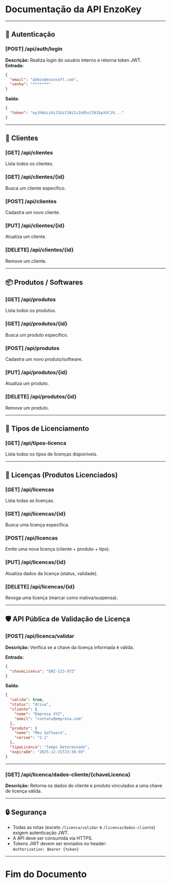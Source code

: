 # Documentação da API EnzoKey

---

## 🔐 Autenticação

### [POST] /api/auth/login  
**Descrição:** Realiza login do usuário interno e retorna token JWT.  
**Entrada:**  
```json
{
  "email": "admin@enzosoft.com",
  "senha": "*******"
}
```  
**Saída:**  
```json
{
  "token": "eyJhbGciOiJIUzI1NiIsInR5cCI6IkpXVCJ9..."
}
```

---

## 👥 Clientes

### [GET] /api/clientes  
Lista todos os clientes.

### [GET] /api/clientes/{id}  
Busca um cliente específico.

### [POST] /api/clientes  
Cadastra um novo cliente.

### [PUT] /api/clientes/{id}  
Atualiza um cliente.

### [DELETE] /api/clientes/{id}  
Remove um cliente.

---

## 📦 Produtos / Softwares

### [GET] /api/produtos  
Lista todos os produtos.

### [GET] /api/produtos/{id}  
Busca um produto específico.

### [POST] /api/produtos  
Cadastra um novo produto/software.

### [PUT] /api/produtos/{id}  
Atualiza um produto.

### [DELETE] /api/produtos/{id}  
Remove um produto.

---

## 🧾 Tipos de Licenciamento

### [GET] /api/tipos-licenca  
Lista todos os tipos de licenças disponíveis.

---

## 🔑 Licenças (Produtos Licenciados)

### [GET] /api/licencas  
Lista todas as licenças.

### [GET] /api/licencas/{id}  
Busca uma licença específica.

### [POST] /api/licencas  
Emite uma nova licença (cliente + produto + tipo).

### [PUT] /api/licencas/{id}  
Atualiza dados da licença (status, validade).

### [DELETE] /api/licencas/{id}  
Revoga uma licença (marcar como inativa/suspensa).

---

## 🛡️ API Pública de Validação de Licença

### [POST] /api/licenca/validar  
**Descrição:** Verifica se a chave da licença informada é válida.

**Entrada:**
```json
{
  "chaveLicenca": "ENZ-123-XYZ"
}
```

**Saída:**
```json
{
  "valida": true,
  "status": "Ativa",
  "cliente": {
    "nome": "Empresa XYZ",
    "email": "contato@empresa.com"
  },
  "produto": {
    "nome": "Meu Software",
    "versao": "2.1"
  },
  "tipoLicenca": "Tempo Determinado",
  "expiraEm": "2025-12-31T23:59:59"
}
```

---

### [GET] /api/licenca/dados-cliente/{chaveLicenca}  
**Descrição:** Retorna os dados do cliente e produto vinculados a uma chave de licença válida.

---

## 🔒 Segurança

- Todas as rotas (exceto `/licenca/validar` e `/licenca/dados-cliente`) exigem autenticação JWT.
- A API deve ser consumida via HTTPS.
- Tokens JWT devem ser enviados no header:  
  `Authorization: Bearer {token}`

---

# Fim do Documento